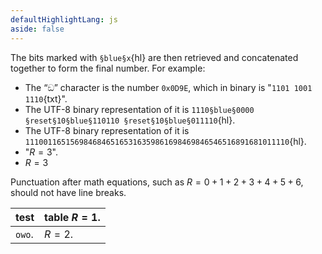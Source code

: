 ```yaml
---
defaultHighlightLang: js
aside: false
---
```



The bits marked with `§blue§x`{hl} are then retrieved and concatenated together to form the final number. For example:
- The “ඞ” character is the number `0x0D9E`, which in binary is "`1101 1001 1110`{txt}".
- The UTF-8 binary representation of it is `1110§blue§0000 §reset§10§blue§110110 §reset§10§blue§011110`{hl}.
- The UTF-8 binary representation of it is `11100116515698468465165316359861698469846546516891681011110`{hl}.
- "$R=3$".
- $R=3$

Punctuation after math equations, such as $R = 0 + 1 + 2 + 3 + 4 + 5 + 6$, should not have line breaks.

|test|table $R=1$.|
|-|-|
|`owo`.|$R=2$.|
